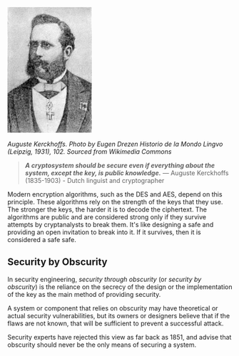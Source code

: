 ![.guides/img/Auguste_Kerckhoffs](.guides/img/Auguste_Kerckhoffs.jpg)

*Auguste Kerckhoffs. Photo by Eugen Drezen Historio de la Mondo Lingvo (Leipzig, 1931), 102. Sourced from Wikimedia Commons*

 
> ***A cryptosystem should be secure even if everything about the system, except the key, is public knowledge.***
> ― Auguste Kerckhoffs (1835-1903) - Dutch linguist and cryptographer
 
 

Modern encryption algorithms, such as the DES and AES, depend on this principle. These algorithms rely on the strength of the keys that they use. 
The stronger the keys, the harder it is to decode the ciphertext. The algorithms are public and are considered strong only if they survive attempts by cryptanalysts to break them. It's like designing a safe and providing an open invitation to break into it. If it survives, then it is considered a safe safe.

## Security by Obscurity
In security engineering, *security through obscurity* (or *security by obscurity*) is the reliance on the secrecy of the design or the implementation of the key as the main method of providing security. 

A system or component that relies on obscurity may have theoretical or actual security vulnerabilities, but its owners or designers believe that if the flaws are not known, that will be sufficient to prevent a successful attack. 

Security experts have rejected this view as far back as 1851, and advise that obscurity should never be the only means of securing a system.
